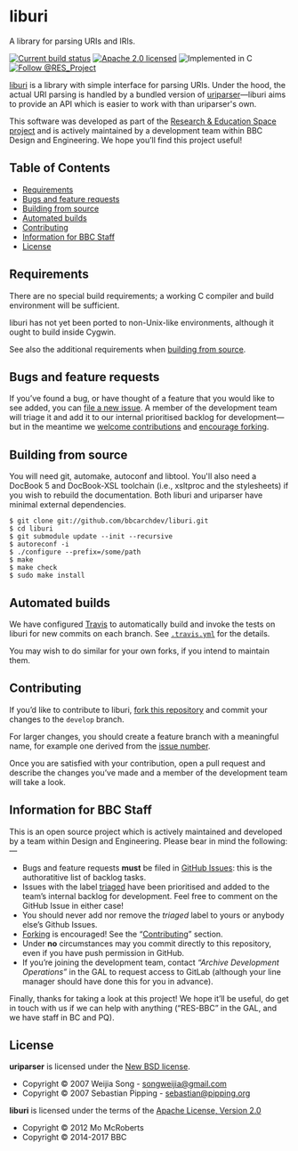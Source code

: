 # liburi

A library for parsing URIs and IRIs.

[![Current build status][travis]](https://travis-ci.org/bbcarchdev/liburi)
[![Apache 2.0 licensed][license]](#license)
![Implemented in C][language]
[![Follow @RES_Project][twitter]](https://twitter.com/RES_Project)

[liburi](https://github.com/bbcarchdev/liburi) is a library with simple interface for parsing
URIs. Under the hood, the actual URI parsing is handled by a bundled version of
[uriparser](http://uriparser.sourceforge.net/)—liburi aims to provide
an API which is easier to work with than uriparser's own.

This software was developed as part of the [Research & Education Space project](https://bbcarchdev.github.io/res/) and is actively maintained by a development team within BBC Design and Engineering. We hope you’ll find this project useful!

## Table of Contents

* [Requirements](#requirements)
* [Bugs and feature requests](#bugs-and-feature-requests)
* [Building from source](#building-from-source)
* [Automated builds](#automated-builds)
* [Contributing](#contributing)
* [Information for BBC Staff](#information-for-bbc-staff)
* [License](#license)

## Requirements

There are no special build requirements; a working C compiler and build
environment will be sufficient.

liburi has not yet been ported to non-Unix-like environments, although it ought to build inside Cygwin.

See also the additional requirements when [building from source](#building-from-source).


## Bugs and feature requests

If you’ve found a bug, or have thought of a feature that you would like to
see added, you can [file a new issue](https://github.com/bbcarchdev/liburi/issues). A member of the development team will triage it and add it to our internal prioritised backlog for development—but in the meantime we [welcome contributions](#contributing) and [encourage forking](https://github.com/bbcarchdev/liburi/fork).

## Building from source

You will need git, automake, autoconf and libtool. You'll also need a
DocBook 5 and DocBook-XSL toolchain (i.e., xsltproc and the stylesheets)
if you wish to rebuild the documentation. Both liburi and uriparser have
minimal external dependencies.

    $ git clone git://github.com/bbcarchdev/liburi.git
    $ cd liburi
    $ git submodule update --init --recursive
    $ autoreconf -i
    $ ./configure --prefix=/some/path
    $ make
    $ make check
    $ sudo make install

## Automated builds

We have configured [Travis](https://travis-ci.org/bbcarchdev/liburi) to automatically build and invoke the tests on liburi for new commits on each branch. See [`.travis.yml`](.travis.yml) for the details.

You may wish to do similar for your own forks, if you intend to maintain them.

## Contributing

If you’d like to contribute to liburi, [fork this repository](https://github.com/bbcarchdev/liburi/fork) and commit your changes to the
`develop` branch.

For larger changes, you should create a feature branch with
a meaningful name, for example one derived from the [issue number](https://github.com/bbcarchdev/liburi/issues/).

Once you are satisfied with your contribution, open a pull request and describe
the changes you’ve made and a member of the development team will take a look.

## Information for BBC Staff

This is an open source project which is actively maintained and developed
by a team within Design and Engineering. Please bear in mind the following:—

* Bugs and feature requests **must** be filed in [GitHub Issues](https://github.com/bbcarchdev/liburi/issues): this is the authoratitive list of backlog tasks.
* Issues with the label [triaged](https://github.com/bbcarchdev/liburi/issues?q=is%3Aopen+is%3Aissue+label%3Atriaged) have been prioritised and added to the team’s internal backlog for development. Feel free to comment on the GitHub Issue in either case!
* You should never add nor remove the *triaged* label to yours or anybody else’s Github Issues.
* [Forking](https://github.com/bbcarchdev/liburi/fork) is encouraged! See the “[Contributing](#contributing)” section.
* Under **no** circumstances may you commit directly to this repository, even if you have push permission in GitHub.
* If you’re joining the development team, contact *“Archive Development Operations”* in the GAL to request access to GitLab (although your line manager should have done this for you in advance).

Finally, thanks for taking a look at this project! We hope it’ll be useful, do get in touch with us if we can help with anything (“RES-BBC” in the GAL, and we have staff in BC and PQ).

## License

**uriparser** is licensed under the [New BSD license](http://uriparser.git.sourceforge.net/git/gitweb.cgi?p=uriparser/uriparser;a=blob;f=COPYING).

* Copyright © 2007 Weijia Song - <songweijia@gmail.com>
* Copyright © 2007 Sebastian Pipping - <sebastian@pipping.org>

**liburi** is licensed under the terms of the [Apache License, Version 2.0](http://www.apache.org/licenses/LICENSE-2.0)

* Copyright © 2012 Mo McRoberts
* Copyright © 2014-2017 BBC

[travis]: https://img.shields.io/travis/bbcarchdev/liburi.svg
[license]: https://img.shields.io/badge/license-Apache%202.0-blue.svg
[language]: https://img.shields.io/badge/implemented%20in-C-yellow.svg 
[twitter]: https://img.shields.io/twitter/url/http/shields.io.svg?style=social&label=Follow%20@RES_Project
